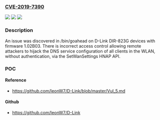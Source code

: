 ### [CVE-2019-7390](https://cve.mitre.org/cgi-bin/cvename.cgi?name=CVE-2019-7390)
![](https://img.shields.io/static/v1?label=Product&message=n%2Fa&color=blue)
![](https://img.shields.io/static/v1?label=Version&message=n%2Fa&color=blue)
![](https://img.shields.io/static/v1?label=Vulnerability&message=n%2Fa&color=brighgreen)

### Description

An issue was discovered in /bin/goahead on D-Link DIR-823G devices with firmware 1.02B03. There is incorrect access control allowing remote attackers to hijack the DNS service configuration of all clients in the WLAN, without authentication, via the SetWanSettings HNAP API.

### POC

#### Reference
- https://github.com/leonW7/D-Link/blob/master/Vul_5.md

#### Github
- https://github.com/leonW7/D-Link


